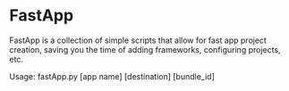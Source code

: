 FastApp
=======

FastApp is a collection of simple scripts that allow for fast app project creation, saving you the time of adding frameworks, configuring projects, etc.


Usage: fastApp.py \[app name\] \[destination\] \[bundle_id\]
